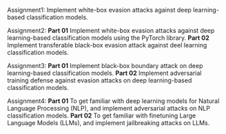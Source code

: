 Assignment1:
Implement white-box evasion attacks against deep learning-based classification models.

Assignment2:
**Part 01** Implement white-box evasion attacks against deep learning-based classification models using the
PyTorch library.
**Part 02** Implement transferable black-box evasion attack against deel learning classification models.

Assignment3:
**Part 01** Implement black-box boundary attack on deep learning-based classification models.
**Part 02** Implement adversarial training defense against evasion attacks on deep learning-based
classification models.

Assignment4:
**Part 01** To get familiar with deep learning models for Natural Language Processing (NLP), and implement
adversarial attacks on NLP classification models.
**Part 02** To get familiar with finetuning Large Language Models (LLMs), and implement jailbreaking attacks
on LLMs.
